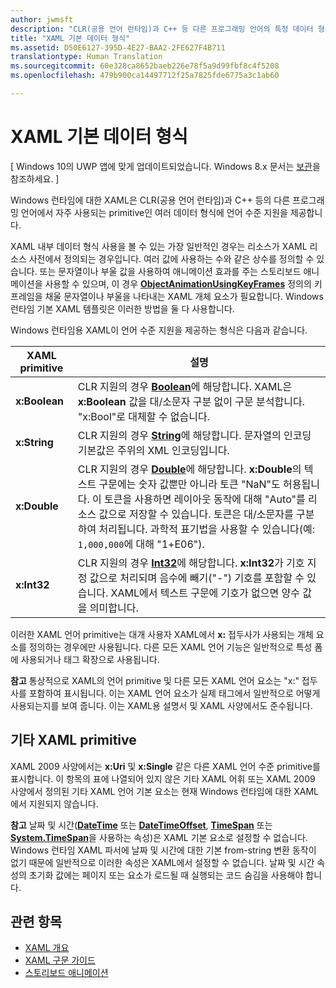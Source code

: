 ```yaml
---
author: jwmsft
description: "CLR(공용 언어 런타임)과 C++ 등 다른 프로그래밍 언어의 특정 데이터 형식에 제공되는 Windows 런타임에 대한 XAML의 언어 수준 지원이 나열됩니다."
title: "XAML 기본 데이터 형식"
ms.assetid: D50E6127-395D-4E27-BAA2-2FE627F4B711
translationtype: Human Translation
ms.sourcegitcommit: 60e328ca8652baeb226e78f5a9d99fbf8c4f5208
ms.openlocfilehash: 479b900ca14497712f25a7825fde6775a3c1ab60

---
```


# XAML 기본 데이터 형식

\[ Windows 10의 UWP 앱에 맞게 업데이트되었습니다. Windows 8.x 문서는 [보관](http://go.microsoft.com/fwlink/p/?linkid=619132)을 참조하세요. \]

Windows 런타임에 대한 XAML은 CLR(공용 언어 런타임)과 C++ 등의 다른 프로그래밍 언어에서 자주 사용되는 primitive인 여러 데이터 형식에 언어 수준 지원을 제공합니다.

XAML 내부 데이터 형식 사용을 볼 수 있는 가장 일반적인 경우는 리소스가 XAML 리소스 사전에서 정의되는 경우입니다. 여러 값에 사용하는 수와 같은 상수를 정의할 수 있습니다. 또는 문자열이나 부울 값을 사용하여 애니메이션 효과를 주는 스토리보드 애니메이션을 사용할 수 있으며, 이 경우 [**ObjectAnimationUsingKeyFrames**](https://msdn.microsoft.com/library/windows/apps/br210320) 정의의 키 프레임을 채울 문자열이나 부울을 나타내는 XAML 개체 요소가 필요합니다. Windows 런타임 기본 XAML 템플릿은 이러한 방법을 둘 다 사용합니다.

Windows 런타임용 XAML이 언어 수준 지원을 제공하는 형식은 다음과 같습니다.

| XAML primitive | 설명 |
|-------|-------------|
| **x:Boolean**  | CLR 지원의 경우 [**Boolean**](https://msdn.microsoft.com/library/windows/apps/xaml/system.boolean.aspx)에 해당합니다. XAML은 **x:Boolean** 값을 대/소문자 구분 없이 구문 분석합니다. "x:Bool"로 대체할 수 없습니다. |
| **x:String**   | CLR 지원의 경우 [**String**](https://msdn.microsoft.com/library/windows/apps/xaml/system.string.aspx)에 해당합니다. 문자열의 인코딩 기본값은 주위의 XML 인코딩입니다. |
| **x:Double**   | CLR 지원의 경우 [**Double**](https://msdn.microsoft.com/library/windows/apps/xaml/system.double.aspx)에 해당합니다. **x:Double**의 텍스트 구문에는 숫자 값뿐만 아니라 토큰 "NaN"도 허용됩니다. 이 토큰을 사용하면 레이아웃 동작에 대해 "Auto"를 리소스 값으로 저장할 수 있습니다. 토큰은 대/소문자를 구분하여 처리됩니다. 과학적 표기법을 사용할 수 있습니다(예: `1,000,000`에 대해 "1+E06"). |
| **x:Int32**    | CLR 지원의 경우 [**Int32**](https://msdn.microsoft.com/library/windows/apps/xaml/system.int32.aspx)에 해당합니다. **x:Int32**가 기호 지정 값으로 처리되며 음수에 빼기("-") 기호를 포함할 수 있습니다. XAML에서 텍스트 구문에 기호가 없으면 양수 값을 의미합니다. |

이러한 XAML 언어 primitive는 대개 사용자 XAML에서 **x:** 접두사가 사용되는 개체 요소를 정의하는 경우에만 사용됩니다. 다른 모든 XAML 언어 기능은 일반적으로 특성 폼에 사용되거나 태그 확장으로 사용됩니다.

**참고** 통상적으로 XAML의 언어 primitive 및 다른 모든 XAML 언어 요소는 "x:" 접두사를 포함하여 표시됩니다. 이는 XAML 언어 요소가 실제 태그에서 일반적으로 어떻게 사용되는지를 보여 줍니다. 이는 XAML용 설명서 및 XAML 사양에서도 준수됩니다.

## 기타 XAML primitive

XAML 2009 사양에서는 **x:Uri** 및 **x:Single** 같은 다른 XAML 언어 수준 primitive를 표시합니다. 이 항목의 표에 나열되어 있지 않은 기타 XAML 어휘 또는 XAML 2009 사양에서 정의된 기타 XAML 언어 기본 요소는 현재 Windows 런타임에 대한 XAML에서 지원되지 않습니다.

**참고** 날짜 및 시간([**DateTime**](https://msdn.microsoft.com/library/windows/apps/br206576) 또는 [**DateTimeOffset**](https://msdn.microsoft.com/library/windows/apps/xaml/system.datetimeoffset.aspx), [**TimeSpan**](https://msdn.microsoft.com/library/windows/apps/br225996) 또는 [**System.TimeSpan**](https://msdn.microsoft.com/library/windows/apps/xaml/system.timespan.aspx)을 사용하는 속성)은 XAML 기본 요소로 설정할 수 없습니다. Windows 런타임 XAML 파서에 날짜 및 시간에 대한 기본 from-string 변환 동작이 없기 때문에 일반적으로 이러한 속성은 XAML에서 설정할 수 없습니다. 날짜 및 시간 속성의 초기화 값에는 페이지 또는 요소가 로드될 때 실행되는 코드 숨김을 사용해야 합니다.

## 관련 항목

* [XAML 개요](xaml-overview.md)
* [XAML 구문 가이드](xaml-syntax-guide.md)
* [스토리보드 애니메이션](https://msdn.microsoft.com/library/windows/apps/mt187354)
 




<!--HONumber=Jun16_HO5-->


